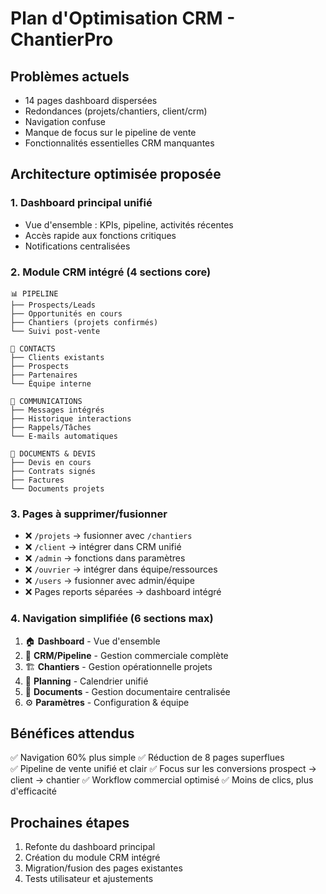 # Plan d'Optimisation CRM - ChantierPro

## Problèmes actuels
- 14 pages dashboard dispersées
- Redondances (projets/chantiers, client/crm)  
- Navigation confuse
- Manque de focus sur le pipeline de vente
- Fonctionnalités essentielles CRM manquantes

## Architecture optimisée proposée

### 1. Dashboard principal unifié
- Vue d'ensemble : KPIs, pipeline, activités récentes
- Accès rapide aux fonctions critiques
- Notifications centralisées

### 2. Module CRM intégré (4 sections core)
```
📊 PIPELINE
├── Prospects/Leads
├── Opportunités en cours  
├── Chantiers (projets confirmés)
└── Suivi post-vente

👥 CONTACTS
├── Clients existants
├── Prospects  
├── Partenaires
└── Équipe interne

💬 COMMUNICATIONS
├── Messages intégrés
├── Historique interactions
├── Rappels/Tâches
└── E-mails automatiques

📄 DOCUMENTS & DEVIS
├── Devis en cours
├── Contrats signés
├── Factures
└── Documents projets
```

### 3. Pages à supprimer/fusionner
- ❌ `/projets` → fusionner avec `/chantiers` 
- ❌ `/client` → intégrer dans CRM unifié
- ❌ `/admin` → fonctions dans paramètres
- ❌ `/ouvrier` → intégrer dans équipe/ressources
- ❌ `/users` → fusionner avec admin/équipe
- ❌ Pages reports séparées → dashboard intégré

### 4. Navigation simplifiée (6 sections max)
1. 🏠 **Dashboard** - Vue d'ensemble
2. 🎯 **CRM/Pipeline** - Gestion commerciale complète  
3. 🏗️ **Chantiers** - Gestion opérationnelle projets
4. 📅 **Planning** - Calendrier unifié
5. 📁 **Documents** - Gestion documentaire centralisée
6. ⚙️ **Paramètres** - Configuration & équipe

## Bénéfices attendus
✅ Navigation 60% plus simple
✅ Réduction de 8 pages superflues  
✅ Pipeline de vente unifié et clair
✅ Focus sur les conversions prospect → client → chantier
✅ Workflow commercial optimisé
✅ Moins de clics, plus d'efficacité

## Prochaines étapes
1. Refonte du dashboard principal
2. Création du module CRM intégré
3. Migration/fusion des pages existantes
4. Tests utilisateur et ajustements